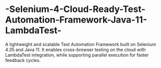# -Selenium-4-Cloud-Ready-Test-Automation-Framework-Java-11-LambdaTest-
A lightweight and scalable Test Automation Framework built on Selenium 4.35 and Java 11. It enables cross-browser testing on the cloud with LambdaTest integration, while supporting parallel execution for faster feedback cycles.

